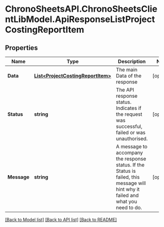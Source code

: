 
# ChronoSheetsAPI.ChronoSheetsClientLibModel.ApiResponseListProjectCostingReportItem

## Properties

Name | Type | Description | Notes
------------ | ------------- | ------------- | -------------
**Data** | [**List&lt;ProjectCostingReportItem&gt;**](ProjectCostingReportItem.md) | The main Data of the response | [optional] 
**Status** | **string** | The API response status. Indicates if the request was successful, failed or was unauthorised. | [optional] 
**Message** | **string** | A message to accompany the response status.  If the Status is failed, this message will hint why it failed and what you need to do. | [optional] 

[[Back to Model list]](../README.md#documentation-for-models)
[[Back to API list]](../README.md#documentation-for-api-endpoints)
[[Back to README]](../README.md)

